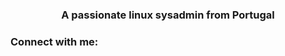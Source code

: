 <h3 align="center">A passionate linux sysadmin from Portugal</h3>

<h3 align="left">Connect with me:</h3>
<p align="left">
</p>
<!--
**vicktorhugoqs/vicktorhugoqs** is a ✨ _special_ ✨ repository because its `README.md` (this file) appears on your GitHub profile.

Here are some ideas to get you started:

- 🔭 I’m currently working on ...
- 🌱 I’m currently learning ...
- 👯 I’m looking to collaborate on ...
- 🤔 I’m looking for help with ...
- 💬 Ask me about ...
- 📫 How to reach me: ...
- 😄 Pronouns: ...
- ⚡ Fun fact: ...
-->
